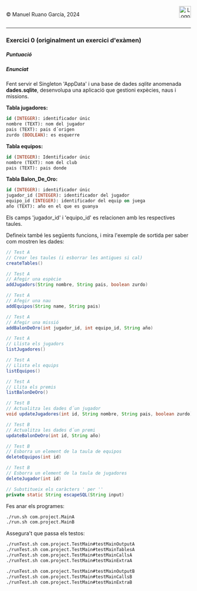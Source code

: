 <div style="display: flex; width: 100%;">
    <div style="flex: 1; padding: 0px;">
        <p>© Manuel Ruano García, 2024</p>
    </div>
    <div style="flex: 1; padding: 0px; text-align: right;">
        <img src="../../assets/ieti.png" height="32" alt="Logo de IETI" style="max-height: 32px;">
    </div>
</div>
<hr/>

### Exercici 0 (originalment un exercici d'exàmen)

##### Puntuació



##### Enunciat

Fent servir el Singleton 'AppData' i una base de dades *sqlite* anomenada **dades.sqlite**, desenvolupa una aplicació que gestioni expècies, naus i missions.

**Tabla jugadores:**

```sql
id (INTEGER): identificador únic
nombre (TEXT): nom del jugador
pais (TEXT): pais d´origen
zurdo (BOOLEAN): es esquerre
```

**Tabla equipos:**

```sql
id (INTEGER): Identificador únic
nombre (TEXT): nom del club
pais (TEXT): pais donde 
```

**Tabla Balon_De_Oro:**

```sql
id (INTEGER): identificador únic
jugador_id (INTEGER): identificador del jugador 
equipo_id (INTEGER): identificador del equip on juega
año (TEXT): año en el que es guanya
```

Els camps 'jugador_id' i 'equipo_id' es relacionen amb les respectives taules.

Defineix també les següents funcions, i mira l'exemple de sortida per saber com mostren les dades:

```java
// Test A
// Crear les taules (i esborrar les antigues si cal)
createTables() 

// Test A
// Afegir una espècie
addJugadors(String nombre, String pais, boolean zurdo)

// Test A
// Afegir una nau
addEquipos(String name, String pais)

// Test A
// Afegir una missió
addBalonDeOro(int jugador_id, int equipo_id, String año)

// Test A
// Llista els jugadors
listJugadores()

// Test A
// Llista els equips
listEquipos()

// Test A
// Llita els premis
listBalonDeOro()

// Test B
// Actualitza les dades d´un jugador
void updateJugadores(int id, String nombre, String pais, boolean zurdo)

// Test B
// Actualitza les dades d´un premi
updateBalonDeOro(int id, String año)

// Test B
// Esborra un element de la taula de equipos
deleteEquipos(int id)

// Test B
// Esborra un element de la taula de jugadores
deleteJugador(int id)

// Substitueix els caràcters ' per ''
private static String escapeSQL(String input)
```

Fes anar els programes:

```bash
./run.sh com.project.MainA
./run.sh com.project.MainB
```

Assegura't que passa els testos:

```bash
./runTest.sh com.project.TestMain#testMainOutputA
./runTest.sh com.project.TestMain#testMainTablesA
./runTest.sh com.project.TestMain#testMainCallsA
./runTest.sh com.project.TestMain#testMainExtraA

./runTest.sh com.project.TestMain#testMainOutputB
./runTest.sh com.project.TestMain#testMainCallsB
./runTest.sh com.project.TestMain#testMainExtraB
```


